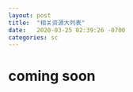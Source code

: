 ```yaml
---
layout: post
title:  "相关资源大列表"
date:   2020-03-25 02:39:26 -0700
categories: sc
---
```


# coming soon
